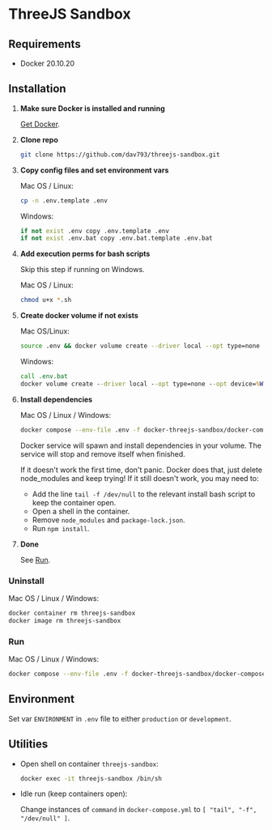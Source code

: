 # ThreeJS Sandbox

## Requirements
* Docker 20.10.20

## Installation

1. **Make sure Docker is installed and running**

    [Get Docker](https://docs.docker.com/get-docker/).

2. **Clone repo**

    ```bash
    git clone https://github.com/dav793/threejs-sandbox.git
    ``` 

3. **Copy config files and set environment vars**

    Mac OS / Linux:
    ```bash
    cp -n .env.template .env
    ```

    Windows:
    ```cmd
    if not exist .env copy .env.template .env
    if not exist .env.bat copy .env.bat.template .env.bat
    ```

4. **Add execution perms for bash scripts**

    Skip this step if running on Windows.

    Mac OS / Linux:
    ```bash
    chmod u+x *.sh
    ```

5. **Create docker volume if not exists**

    Mac OS/Linux:
    ```bash
    source .env && docker volume create --driver local --opt type=none --opt device=${WORKING_DIR} --opt o=bind ${VOLUME_NAME}
    ```

    Windows:
    ```cmd
    call .env.bat
    docker volume create --driver local --opt type=none --opt device=%WORKING_DIR% --opt o=bind %VOLUME_NAME%
    ```

6. **Install dependencies**

    Mac OS / Linux / Windows:
    ```bash
    docker compose --env-file .env -f docker-threejs-sandbox/docker-compose.install.yml up
    ```

    Docker service will spawn and install dependencies in your volume. The service will stop and remove itself when finished. 

    If it doesn't work the first time, don't panic. Docker does that, just delete node_modules and keep trying!
    If it still doesn't work, you may need to:
    * Add the line `tail -f /dev/null` to the relevant install bash script to keep the container open.
    * Open a shell in the container.
    * Remove `node_modules` and `package-lock.json`.
    * Run `npm install`.

7. **Done** 

    See [Run](#run).

### Uninstall

Mac OS / Linux / Windows:
```bash
docker container rm threejs-sandbox
docker image rm threejs-sandbox
```

### Run

Mac OS / Linux / Windows:
```bash
docker compose --env-file .env -f docker-threejs-sandbox/docker-compose.yml up
```

## Environment

Set var `ENVIRONMENT` in `.env` file to either `production` or `development`.

## Utilities

* Open shell on container `threejs-sandbox`:

    ```bash
    docker exec -it threejs-sandbox /bin/sh
    ```

* Idle run (keep containers open):

    Change instances of `command` in `docker-compose.yml` to `[ "tail", "-f", "/dev/null" ]`.